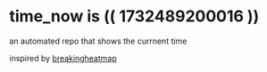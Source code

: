 # time_now is (( 1732489200016 ))

an automated repo that shows the currnent time

inspired by [breakingheatmap](https://github.com/breakingheatmap/breakingheatmap)